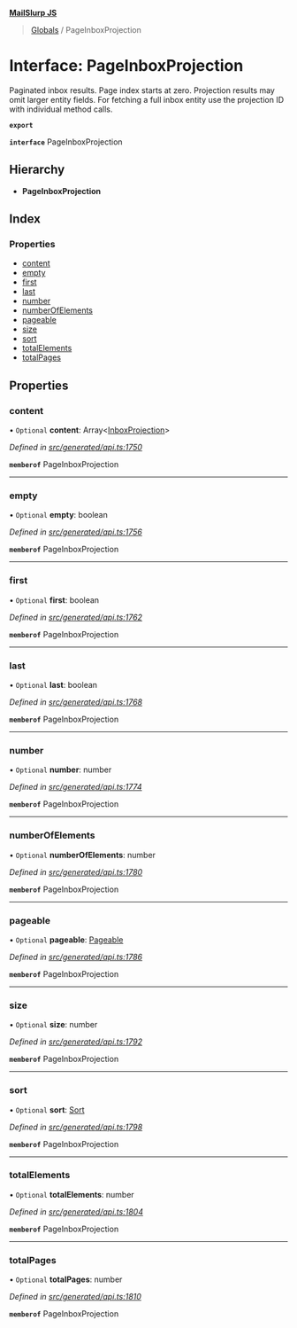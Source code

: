 **[MailSlurp JS](../README.md)**

> [Globals](../README.md) / PageInboxProjection

# Interface: PageInboxProjection

Paginated inbox results. Page index starts at zero. Projection results may omit larger entity fields. For fetching a full inbox entity use the projection ID with individual method calls.

**`export`** 

**`interface`** PageInboxProjection

## Hierarchy

* **PageInboxProjection**

## Index

### Properties

* [content](pageinboxprojection.md#content)
* [empty](pageinboxprojection.md#empty)
* [first](pageinboxprojection.md#first)
* [last](pageinboxprojection.md#last)
* [number](pageinboxprojection.md#number)
* [numberOfElements](pageinboxprojection.md#numberofelements)
* [pageable](pageinboxprojection.md#pageable)
* [size](pageinboxprojection.md#size)
* [sort](pageinboxprojection.md#sort)
* [totalElements](pageinboxprojection.md#totalelements)
* [totalPages](pageinboxprojection.md#totalpages)

## Properties

### content

• `Optional` **content**: Array\<[InboxProjection](inboxprojection.md)>

*Defined in [src/generated/api.ts:1750](https://github.com/mailslurp/mailslurp-client/blob/ff09436/src/generated/api.ts#L1750)*

**`memberof`** PageInboxProjection

___

### empty

• `Optional` **empty**: boolean

*Defined in [src/generated/api.ts:1756](https://github.com/mailslurp/mailslurp-client/blob/ff09436/src/generated/api.ts#L1756)*

**`memberof`** PageInboxProjection

___

### first

• `Optional` **first**: boolean

*Defined in [src/generated/api.ts:1762](https://github.com/mailslurp/mailslurp-client/blob/ff09436/src/generated/api.ts#L1762)*

**`memberof`** PageInboxProjection

___

### last

• `Optional` **last**: boolean

*Defined in [src/generated/api.ts:1768](https://github.com/mailslurp/mailslurp-client/blob/ff09436/src/generated/api.ts#L1768)*

**`memberof`** PageInboxProjection

___

### number

• `Optional` **number**: number

*Defined in [src/generated/api.ts:1774](https://github.com/mailslurp/mailslurp-client/blob/ff09436/src/generated/api.ts#L1774)*

**`memberof`** PageInboxProjection

___

### numberOfElements

• `Optional` **numberOfElements**: number

*Defined in [src/generated/api.ts:1780](https://github.com/mailslurp/mailslurp-client/blob/ff09436/src/generated/api.ts#L1780)*

**`memberof`** PageInboxProjection

___

### pageable

• `Optional` **pageable**: [Pageable](pageable.md)

*Defined in [src/generated/api.ts:1786](https://github.com/mailslurp/mailslurp-client/blob/ff09436/src/generated/api.ts#L1786)*

**`memberof`** PageInboxProjection

___

### size

• `Optional` **size**: number

*Defined in [src/generated/api.ts:1792](https://github.com/mailslurp/mailslurp-client/blob/ff09436/src/generated/api.ts#L1792)*

**`memberof`** PageInboxProjection

___

### sort

• `Optional` **sort**: [Sort](sort.md)

*Defined in [src/generated/api.ts:1798](https://github.com/mailslurp/mailslurp-client/blob/ff09436/src/generated/api.ts#L1798)*

**`memberof`** PageInboxProjection

___

### totalElements

• `Optional` **totalElements**: number

*Defined in [src/generated/api.ts:1804](https://github.com/mailslurp/mailslurp-client/blob/ff09436/src/generated/api.ts#L1804)*

**`memberof`** PageInboxProjection

___

### totalPages

• `Optional` **totalPages**: number

*Defined in [src/generated/api.ts:1810](https://github.com/mailslurp/mailslurp-client/blob/ff09436/src/generated/api.ts#L1810)*

**`memberof`** PageInboxProjection
